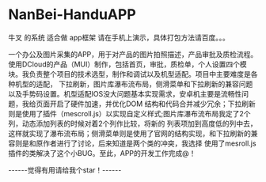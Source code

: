 # NanBei-HanduAPP
牛叉 的系统 适合做 app框架
请在手机上演示，具体打包方法请百度。。。

一个办公及图片采集的APP，用于对产品的图片拍照描述，产品审批及质检流程。
使用DCloud的产品（MUI）制作，包括首页，审批，质检单，个人设置四个模块。我负责整个项目的技术选型，制作和调试以及机型适配。项目中主要难度是各种机型的适配，
下拉刷新，图片库瀑布流布局，侧滑菜单和下拉刷新的兼容问题以及手势码设置。机型适配IOS没大问题基本实现需求，安卓机主要是流畅性问题，我给页面开启了硬件加速，并优化DOM
结构和代码合并减少冗余；下拉刷新则是使用了插件（mescroll.js）以实现自定义样式;图片库瀑布流布局我定了2个列，动态添加列表的时候对着2个列作比较，将新的
列表项加到高度低的列中去，这样就实现了瀑布流布局；侧滑菜单则是使用了官网的结构实现，和下拉刷新的兼容则是和原作者进行了讨论，后来知道是两个类的冲突，我选择
使用了mesroll.js插件的类解决了这个小BUG。至此，APP的开发工作完成@！

------觉得有用请给我个star！------
